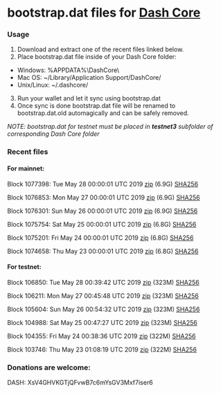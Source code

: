 # bootstrap.dat files for [Dash Core](https://www.dash.org)

### Usage

1. Download and extract one of the recent files linked below.
2. Place bootstrap.dat file inside of your Dash Core folder:
 - Windows: %APPDATA%\DashCore\
 - Mac OS: ~/Library/Application Support/DashCore/
 - Unix/Linux: ~/.dashcore/
3. Run your wallet and let it sync using bootstrap.dat
4. Once sync is done bootstrap.dat file will be renamed to bootstrap.dat.old automagically and can be safely removed.

_NOTE: bootstrap.dat for testnet must be placed in **testnet3** subfolder of corresponding Dash Core folder_

### Recent files

#### For mainnet:

Block 1077398: Tue May 28 00:00:01 UTC 2019 [zip](https://dash-bootstrap.ams3.digitaloceanspaces.com/mainnet/2019-05-28/bootstrap.dat.zip) (6.9G) [SHA256](https://dash-bootstrap.ams3.digitaloceanspaces.com/mainnet/2019-05-28/sha256.txt)

Block 1076853: Mon May 27 00:00:01 UTC 2019 [zip](https://dash-bootstrap.ams3.digitaloceanspaces.com/mainnet/2019-05-27/bootstrap.dat.zip) (6.9G) [SHA256](https://dash-bootstrap.ams3.digitaloceanspaces.com/mainnet/2019-05-27/sha256.txt)

Block 1076301: Sun May 26 00:00:01 UTC 2019 [zip](https://dash-bootstrap.ams3.digitaloceanspaces.com/mainnet/2019-05-26/bootstrap.dat.zip) (6.9G) [SHA256](https://dash-bootstrap.ams3.digitaloceanspaces.com/mainnet/2019-05-26/sha256.txt)

Block 1075754: Sat May 25 00:00:01 UTC 2019 [zip](https://dash-bootstrap.ams3.digitaloceanspaces.com/mainnet/2019-05-25/bootstrap.dat.zip) (6.8G) [SHA256](https://dash-bootstrap.ams3.digitaloceanspaces.com/mainnet/2019-05-25/sha256.txt)

Block 1075201: Fri May 24 00:00:01 UTC 2019 [zip](https://dash-bootstrap.ams3.digitaloceanspaces.com/mainnet/2019-05-24/bootstrap.dat.zip) (6.8G) [SHA256](https://dash-bootstrap.ams3.digitaloceanspaces.com/mainnet/2019-05-24/sha256.txt)

Block 1074658: Thu May 23 00:00:01 UTC 2019 [zip](https://dash-bootstrap.ams3.digitaloceanspaces.com/mainnet/2019-05-23/bootstrap.dat.zip) (6.8G) [SHA256](https://dash-bootstrap.ams3.digitaloceanspaces.com/mainnet/2019-05-23/sha256.txt)


#### For testnet:

Block 106850: Tue May 28 00:39:42 UTC 2019 [zip](https://dash-bootstrap.ams3.digitaloceanspaces.com/testnet/2019-05-28/bootstrap.dat.zip) (323M) [SHA256](https://dash-bootstrap.ams3.digitaloceanspaces.com/testnet/2019-05-28/sha256.txt)

Block 106211: Mon May 27 00:45:48 UTC 2019 [zip](https://dash-bootstrap.ams3.digitaloceanspaces.com/testnet/2019-05-27/bootstrap.dat.zip) (323M) [SHA256](https://dash-bootstrap.ams3.digitaloceanspaces.com/testnet/2019-05-27/sha256.txt)

Block 105604: Sun May 26 00:54:32 UTC 2019 [zip](https://dash-bootstrap.ams3.digitaloceanspaces.com/testnet/2019-05-26/bootstrap.dat.zip) (323M) [SHA256](https://dash-bootstrap.ams3.digitaloceanspaces.com/testnet/2019-05-26/sha256.txt)

Block 104988: Sat May 25 00:47:27 UTC 2019 [zip](https://dash-bootstrap.ams3.digitaloceanspaces.com/testnet/2019-05-25/bootstrap.dat.zip) (323M) [SHA256](https://dash-bootstrap.ams3.digitaloceanspaces.com/testnet/2019-05-25/sha256.txt)

Block 104355: Fri May 24 00:38:36 UTC 2019 [zip](https://dash-bootstrap.ams3.digitaloceanspaces.com/testnet/2019-05-24/bootstrap.dat.zip) (322M) [SHA256](https://dash-bootstrap.ams3.digitaloceanspaces.com/testnet/2019-05-24/sha256.txt)

Block 103746: Thu May 23 01:08:19 UTC 2019 [zip](https://dash-bootstrap.ams3.digitaloceanspaces.com/testnet/2019-05-23/bootstrap.dat.zip) (322M) [SHA256](https://dash-bootstrap.ams3.digitaloceanspaces.com/testnet/2019-05-23/sha256.txt)


### Donations are welcome:

DASH: XsV4GHVKGTjQFvwB7c6mYsGV3Mxf7iser6
